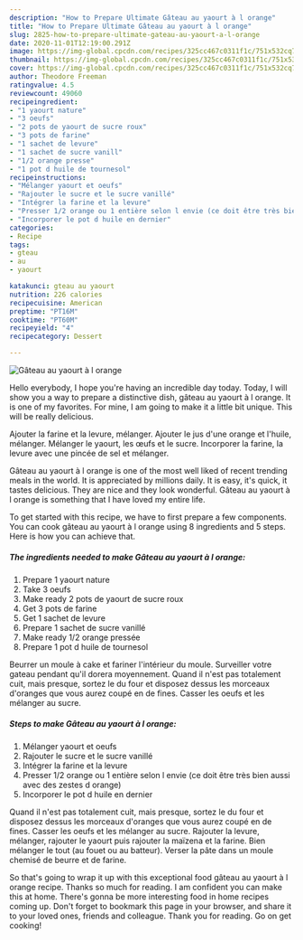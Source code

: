 ```yaml
---
description: "How to Prepare Ultimate Gâteau au yaourt à l orange"
title: "How to Prepare Ultimate Gâteau au yaourt à l orange"
slug: 2825-how-to-prepare-ultimate-gateau-au-yaourt-a-l-orange
date: 2020-11-01T12:19:00.291Z
image: https://img-global.cpcdn.com/recipes/325cc467c0311f1c/751x532cq70/gateau-au-yaourt-a-l-orange-photo-principale-de-la-recette.jpg
thumbnail: https://img-global.cpcdn.com/recipes/325cc467c0311f1c/751x532cq70/gateau-au-yaourt-a-l-orange-photo-principale-de-la-recette.jpg
cover: https://img-global.cpcdn.com/recipes/325cc467c0311f1c/751x532cq70/gateau-au-yaourt-a-l-orange-photo-principale-de-la-recette.jpg
author: Theodore Freeman
ratingvalue: 4.5
reviewcount: 49060
recipeingredient:
- "1 yaourt nature"
- "3 oeufs"
- "2 pots de yaourt de sucre roux"
- "3 pots de farine"
- "1 sachet de levure"
- "1 sachet de sucre vanill"
- "1/2 orange presse"
- "1 pot d huile de tournesol"
recipeinstructions:
- "Mélanger yaourt et oeufs"
- "Rajouter le sucre et le sucre vanillé"
- "Intégrer la farine et la levure"
- "Presser 1/2 orange ou 1 entière selon l envie (ce doit être très bien aussi avec des zestes d orange)"
- "Incorporer le pot d huile en dernier"
categories:
- Recipe
tags:
- gteau
- au
- yaourt

katakunci: gteau au yaourt 
nutrition: 226 calories
recipecuisine: American
preptime: "PT16M"
cooktime: "PT60M"
recipeyield: "4"
recipecategory: Dessert

---
```



![Gâteau au yaourt à l orange](https://img-global.cpcdn.com/recipes/325cc467c0311f1c/751x532cq70/gateau-au-yaourt-a-l-orange-photo-principale-de-la-recette.jpg)

Hello everybody, I hope you're having an incredible day today. Today, I will show you a way to prepare a distinctive dish, gâteau au yaourt à l orange. It is one of my favorites. For mine, I am going to make it a little bit unique. This will be really delicious.

Ajouter la farine et la levure, mélanger. Ajouter le jus d&#39;une orange et l&#39;huile, mélanger. Mélanger le yaourt, les œufs et le sucre. Incorporer la farine, la levure avec une pincée de sel et mélanger.

Gâteau au yaourt à l orange is one of the most well liked of recent trending meals in the world. It is appreciated by millions daily. It is easy, it's quick, it tastes delicious. They are nice and they look wonderful. Gâteau au yaourt à l orange is something that I have loved my entire life.


To get started with this recipe, we have to first prepare a few components. You can cook gâteau au yaourt à l orange using 8 ingredients and 5 steps. Here is how you can achieve that.

<!--inarticleads1-->

##### The ingredients needed to make Gâteau au yaourt à l orange:

1. Prepare 1 yaourt nature
1. Take 3 oeufs
1. Make ready 2 pots de yaourt de sucre roux
1. Get 3 pots de farine
1. Get 1 sachet de levure
1. Prepare 1 sachet de sucre vanillé
1. Make ready 1/2 orange pressée
1. Prepare 1 pot d huile de tournesol


Beurrer un moule à cake et fariner l&#39;intérieur du moule. Surveiller votre gateau pendant qu&#39;il dorera moyennement. Quand il n&#39;est pas totalement cuit, mais presque, sortez le du four et disposez dessus les morceaux d&#39;oranges que vous aurez coupé en de fines. Casser les oeufs et les mélanger au sucre. 

<!--inarticleads2-->

##### Steps to make Gâteau au yaourt à l orange:

1. Mélanger yaourt et oeufs
1. Rajouter le sucre et le sucre vanillé
1. Intégrer la farine et la levure
1. Presser 1/2 orange ou 1 entière selon l envie (ce doit être très bien aussi avec des zestes d orange)
1. Incorporer le pot d huile en dernier


Quand il n&#39;est pas totalement cuit, mais presque, sortez le du four et disposez dessus les morceaux d&#39;oranges que vous aurez coupé en de fines. Casser les oeufs et les mélanger au sucre. Rajouter la levure, mélanger, rajouter le yaourt puis rajouter la maïzena et la farine. Bien mélanger le tout (au fouet ou au batteur). Verser la pâte dans un moule chemisé de beurre et de farine. 

So that's going to wrap it up with this exceptional food gâteau au yaourt à l orange recipe. Thanks so much for reading. I am confident you can make this at home. There's gonna be more interesting food in home recipes coming up. Don't forget to bookmark this page in your browser, and share it to your loved ones, friends and colleague. Thank you for reading. Go on get cooking!
